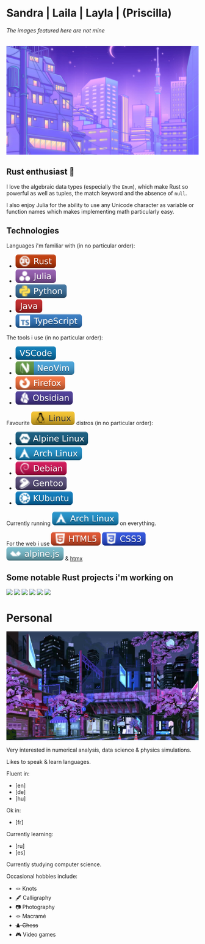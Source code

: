 # Sandra | Laila | Layla | (Priscilla)
###### The images featured here are not mine

<img alt="beautiful city" width="800" src="city51.jpeg">

## Rust enthusiast 🦀
I love the algebraic data types (especially the `Enum`), which make Rust so powerful as well as tuples, the match keyword and the absence of `null`.

I also enjoy Julia for the ability to use any Unicode character as variable or function names which makes implementing math particularly easy.

## Technologies
Languages i'm familiar with (in no particular order):
- [![](Rust.svg)](https://www.rust-lang.org/)
- [![](Julia_.svg)](https://julialang.org/)
- [![](Python.svg)](https://www.python.org/)
- [![](Java.svg)](https://www.java.com/en/)
- [![](TypeScript.svg)](https://www.typescriptlang.org/)

The tools i use (in no particular order):
- [![](VSCode.svg)](https://code.visualstudio.com/)
- [![](NeoVim.svg)](https://neovim.io/)
- [![](Firefox.svg)](https://www.mozilla.org/en-US/firefox/new/)
- [![](Obsidian.svg)](https://obsidian.md/)

Favourite ![](Linux.svg) distros (in no particular order):
- [![](Alpine%20Linux.svg)](https://www.alpinelinux.org/)
- [![](Arch%20Linux.svg)](https://archlinux.org/)
- [![](Debian.svg)](https://www.debian.org/)
- [![](Gentoo.svg)](https://www.gentoo.org/)
- [![](KUbuntu.svg)](https://kubuntu.org/)

Currently running [![](Arch%20Linux.svg)](https://archlinux.org/) on everything.

For the web i use [![](HTML5_.svg)](https://developer.mozilla.org/en-US/docs/Web/HTML) [![](CSS3.svg)](https://developer.mozilla.org/en-US/docs/Web/CSS) [![](alpine.svg)](https://alpinejs.dev/) & [htmx](https://htmx.org/)

## Some notable Rust projects i'm working on
[![](https://github-readme-stats.vercel.app/api/pin/?username=an-Iceberg&repo=Balls&theme=outrun)](https://github.com/an-Iceberg/balls)
[![](https://github-readme-stats.vercel.app/api/pin/?username=an-Iceberg&repo=balls_with_physics&theme=shades-of-purple)](https://github.com/an-Iceberg/balls_with_physics)
[![](https://github-readme-stats.vercel.app/api/pin/?username=an-Iceberg&repo=balls_particles&theme=midnight-purple)](https://github.com/an-Iceberg/balls_particles)
[![](https://github-readme-stats.vercel.app/api/pin/?username=an-Iceberg&repo=grid_path_finder&theme=jolly)](https://github.com/an-Iceberg/grid_path_finder)
[![](https://github-readme-stats.vercel.app/api/pin/?username=an-Iceberg&repo=rust_maze_generator&theme=calm_pink)](https://github.com/an-Iceberg/rust_maze_generator)
[![](https://github-readme-stats.vercel.app/api/pin/?username=an-Iceberg&repo=rust_graph_visualiser&theme=ambient_gradient)](https://github.com/an-Iceberg/rust_graph_visualiser)

# Personal

<img alt="beautiful city" width="800" src="train3.jpeg">

Very interested in numerical analysis, data science & physics simulations.

Likes to speak & learn languages.

Fluent in:
- [en]
- [de]
- [hu]

Ok in:
- [fr]

Currently learning:
- [ru]
- [es]

Currently studying computer science.

Occasional hobbies include:
- 🪢 Knots
- 🖋️ Calligraphy
- 📷 Photography
- 🪢 Macramé
- ~~♟️ Chess~~
- 🎮 Video games

<!--
**an-Iceberg/an-Iceberg** is a ✨ _special_ ✨ repository because its `README.md` (this file) appears on your GitHub profile.

Here are some ideas to get you started:

- 🔭 I’m currently working on ...
- 🌱 I’m currently learning ...
- 👯 I’m looking to collaborate on ...
- 🤔 I’m looking for help with ...
- 💬 Ask me about ...
- 📫 How to reach me: ...
- 😄 Pronouns: ...
- ⚡ Fun fact: ...
-->

<!--
[![Sandra's GitHub stats](https://github-readme-stats.vercel.app/api?username=an-iceberg&theme=outrun&show_icons=true)](https://github.com/an-Iceberg/readme)

[![Top Langs](https://github-readme-stats.vercel.app/api/top-langs/?username=an-Iceberg&theme=outrun)](https://github.com/anuraghazra/github-readme-stats)

[![Readme Card](https://github-readme-stats.vercel.app/api/pin/?username=anuraghazra&repo=github-readme-stats&theme=ambient_gradient)](https://github.com/anuraghazra/github-readme-stats)
-->
